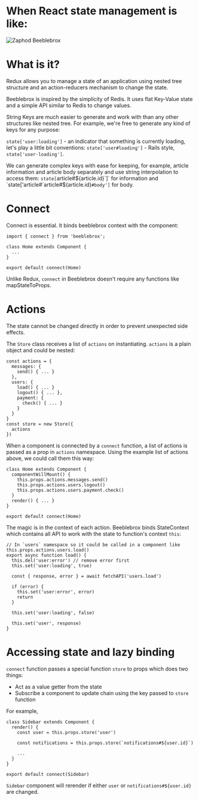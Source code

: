 # When React state management is like:

![Zaphod Beeblebrox](http://33.media.tumblr.com/807d1e3e5556a9d1fea55faa54e8dbfd/tumblr_msoqb5qUmg1st3jexo8_500.gif)

# What is it?

Redux allows you to manage a state of an application using nested tree structure and an action-reducers mechanism to change the state.

Beeblebrox is inspired by the simplicity of Redis. It uses flat Key-Value state and a simple API similar to Redis to change values. 

String Keys are much easier to generate and work with than any other structures like nested tree. For example, we're free to generate any kind of keys for any purpose:

`state['user:loading']` - an indicator that something is currently loading, let's play a little bit conventions:
`state['user#loading']` - Rails style, `state['user-loading']`.

We can generate complex keys with ease for keeping, for example, article information and article body separately and use string interpolation to access them:
`state[`article#${article.id}`]` for information and `state['article#`article#${article.id}`#body']` for body.

# Connect

Connect is essential. It binds beeblebrox context with the component:

```
import { connect } from 'beeblebrox';

class Home extends Component {
  ...
}

export default connect(Home)
```

Unlike Redux, `connect` in Beeblebrox doesn't require any functions like mapStateToProps.

# Actions

The state cannot be changed directly in order to prevent unexpected side effects.

The `Store` class receives a list of `actions` on instantiating. `actions` is a plain object and could be nested:

```
const actions = {
  messages: {
    send() { ... }
  },
  users: {
    load() { ... }
    logout() { ... },
    payment: {
      check() { ... }
    }
  }
}
const store = new Store({
  actions
})
```

When a component is connected by a `connect` function, a list of actions is passed as a prop in `actions` namespace. Using the example list of actions above, we could call them this way: 

```
class Home extends Component {
  componentWillMount() {
    this.props.actions.messages.send()
    this.props.actions.users.logout()
    this.props.actions.users.payment.check()
  }
  render() { ... }
}

export default connect(Home)
```

The magic is in the context of each action. Beeblebrox binds StateContext which contains all API to work with the state to function's context `this`:

```
// In `users` namespace so it could be called in a component like this.props.actions.users.load()
export async function load() {
  this.del('user:error') // remove error first
  this.set('user:loading', true)

  const { response, error } = await fetchAPI('users.load')

  if (error) {
    this.set('user:error', error)
    return
  }

  this.set('user:loading', false)

  this.set('user', response)
}
```

# Accessing state and lazy binding

`connect` function passes a special function `store` to props which does two things:
- Act as a value getter from the state
- Subscribe a component to update chain using the key passed to `store` function

For example,

```
class Sidebar extends Component {
  render() {
    const user = this.props.store('user')

    const notifications = this.props.store(`notifications#${user.id}`)

    ...
  }
}

export default connect(Sidebar)
```

`Sidebar` component will rerender if either `user` or `notifications#${user.id}` are changed.